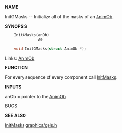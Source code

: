 
**NAME**

InitGMasks -- Initialize all of the masks of an [AnimOb](_OOCS).

**SYNOPSIS**

```c
    InitGMasks(anOb)
               A0

    void InitGMasks(struct AnimOb *);

```
Links: [AnimOb](_OOCS) 

**FUNCTION**

For every sequence of every component call [InitMasks](InitMasks).

**INPUTS**

anOb = pointer to the [AnimOb](_OOCS)

BUGS

**SEE ALSO**

[InitMasks](InitMasks) [graphics/gels.h](_OOCS)
